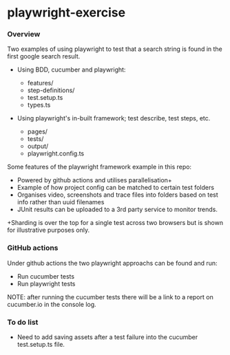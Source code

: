 # playwright-exercise

### Overview

Two examples of using playwright to test that a search string is found in the first google search result.

* Using BDD, cucumber and playwright:
  * features/
  * step-definitions/
  * test.setup.ts
  * types.ts

* Using playwright's in-built framework; test describe, test steps, etc.
  * pages/
  * tests/
  * output/
  * playwright.config.ts

Some features of the playwright framework example in this repo:
* Powered by github actions and utilises parallelisation+
* Example of how project config can be matched to certain test folders
* Organises video, screenshots and trace files into folders based on test info rather than uuid filenames
* JUnit results can be uploaded to a 3rd party service to monitor trends.

+Sharding is over the top for a single test across two browsers but is shown for illustrative purposes only.

### GitHub actions

Under github actions the two playwright approachs can be found and run:

* Run cucumber tests
* Run playwright tests

NOTE: after running the cucumber tests there will be a link to a report on cucumber.io in the console log.

### To do list

* Need to add saving assets after a test failure into the cucumber test.setup.ts file.
